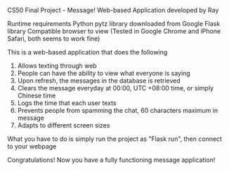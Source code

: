 CS50 Final Project - Message!
Web-based Application developed by Ray

Runtime requirements
Python
pytz library downloaded from Google
Flask library
Compatible browser to view (Tested in Google Chrome and iPhone Safari, both seems to work fine)

This is a web-based application that does the following

1. Allows texting through web
2. People can have the ability to view what everyone is saying
3. Upon refresh, the messages in the database is retrieved
4. Clears the message everyday at 00:00, UTC +08:00 time, or simply Chinese time
5. Logs the time that each user texts
6. Prevents people from spamming the chat, 60 characters maximum in message
7. Adapts to different screen sizes

What you have to do is simply run the project as "Flask run", then connect to your webpage

Congratulations!
Now you have a fully functioning message application!